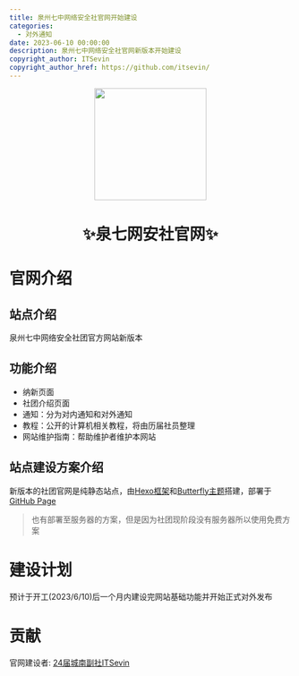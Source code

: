 ```yaml
---
title: 泉州七中网络安全社官网开始建设
categories: 
  - 对外通知
date: 2023-06-10 00:00:00
description: 泉州七中网络安全社官网新版本开始建设
copyright_author: ITSevin
copyright_author_href: https://github.com/itsevin/ 
---
```


<p align="center">
  <a href="https://qzcsclub.github.io"><img src="https://qzcsclub.github.io/img/favicon.png" width="200" height="200"></a>
</p>

<div align="center">
    <h1 align="center">✨泉七网安社官网✨</h1>
</div>

# 官网介绍

## 站点介绍

泉州七中网络安全社团官方网站新版本

## 功能介绍

- 纳新页面
- 社团介绍页面
- 通知：分为对内通知和对外通知
- 教程：公开的计算机相关教程，将由历届社员整理
- 网站维护指南：帮助维护者维护本网站

## 站点建设方案介绍

新版本的社团官网是纯静态站点，由[Hexo框架](https://hexo.io/zh-cn/)和[Butterfly主题](https://butterfly.js.org/)搭建，部署于[GitHub Page](https://pages.github.com/)

> 也有部署至服务器的方案，但是因为社团现阶段没有服务器所以使用免费方案

# 建设计划

预计于开工(2023/6/10)后一个月内建设完网站基础功能并开始正式对外发布

# 贡献

官网建设者: [24届城南副社ITSevin](https://github.com/itsevin)